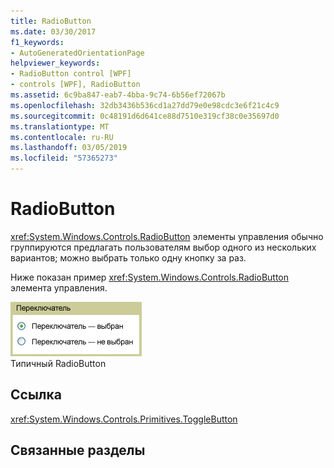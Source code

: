 ```yaml
---
title: RadioButton
ms.date: 03/30/2017
f1_keywords:
- AutoGeneratedOrientationPage
helpviewer_keywords:
- RadioButton control [WPF]
- controls [WPF], RadioButton
ms.assetid: 6c9ba847-eab7-4bba-9c74-6b56ef72067b
ms.openlocfilehash: 32db3436b536cd1a27dd79e0e98cdc3e6f21c4c9
ms.sourcegitcommit: 0c48191d6d641ce88d7510e319cf38c0e35697d0
ms.translationtype: MT
ms.contentlocale: ru-RU
ms.lasthandoff: 03/05/2019
ms.locfileid: "57365273"
---
```

# <a name="radiobutton"></a>RadioButton
<xref:System.Windows.Controls.RadioButton> элементы управления обычно группируются предлагать пользователям выбор одного из нескольких вариантов; можно выбрать только одну кнопку за раз.  
  
 Ниже показан пример <xref:System.Windows.Controls.RadioButton> элемента управления.  
  
 ![Переключатель состояния кнопки](./media/ss-ctl-radiobuttons.gif "SS_CTL_radiobuttons")  
Типичный RadioButton  
  
## <a name="reference"></a>Ссылка  
 <xref:System.Windows.Controls.Primitives.ToggleButton>  
  
## <a name="related-sections"></a>Связанные разделы
